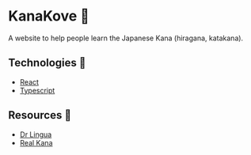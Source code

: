 # KanaKove 🏯

A website to help people learn the Japanese Kana (hiragana, katakana).

## Technologies 🎇

-   [React](https://reactjs.org/)
-   [Typescript](https://www.typescriptlang.org/index.html)

## Resources 📎

-   [Dr Lingua](https://drlingua.com/japanese/games/kana-bento/)
-   [Real Kana](https://realkana.com/)
